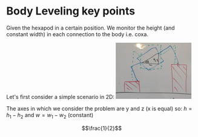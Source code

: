# Body Leveling key points

Given the hexapod in a certain position.
We monitor the height (and constant width) in each connection to the body i.e. coxa.

Let's first consider a simple scenario in 2D:
<img src="../images/body_leveling.jpg" width=200>

The axes in which we consider the problem are y and z (x is equal) so: $h=h_1-h_2$ and $w=w_1-w_2$ (constant)

```math
\frac{1}{2}
```
